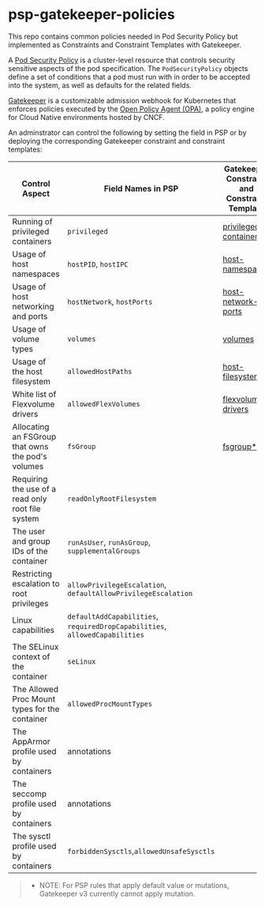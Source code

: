 # psp-gatekeeper-policies
This repo contains common policies needed in Pod Security Policy but implemented as Constraints and Constraint Templates with Gatekeeper.

A [Pod Security Policy](https://kubernetes.io/docs/concepts/policy/pod-security-policy/) is a cluster-level resource that controls security
sensitive aspects of the pod specification. The `PodSecurityPolicy` objects define a set of conditions that a pod must run with in order to be accepted into
the system, as well as defaults for the related fields.

[Gatekeeper](https://github.com/open-policy-agent/gatekeeper) is a customizable admission webhook for Kubernetes that enforces policies executed by the [Open Policy Agent (OPA)](https://www.openpolicyagent.org), a policy engine for Cloud Native environments hosted by CNCF.

An adminstrator can control the following by setting the field in PSP or by deploying the corresponding Gatekeeper constraint and constraint templates:

| Control Aspect                                      | Field Names in PSP                          | Gatekeeper Constraint and Constraint Template     |
| ----------------------------------------------------| ------------------------------------------- | ------------------------------------------------- |
| Running of privileged containers                    | `privileged`                                | [privileged-containers](../../tree/master/privileged-containers)  |
| Usage of host namespaces                            | `hostPID`, `hostIPC`                        | [host-namespaces](../../tree/master/host-namespaces)                |
| Usage of host networking and ports                  | `hostNetwork`, `hostPorts`                  | [host-network-ports](../../tree/master/host-network-ports)          |
| Usage of volume types                               | `volumes`                                   | [volumes](../../tree/master/volumes)                                |
| Usage of the host filesystem                        | `allowedHostPaths`                          | [host-filesystem](../../tree/master/host-filesystem)                |
| White list of Flexvolume drivers                    | `allowedFlexVolumes`                        | [flexvolume-drivers](../../tree/master/flexvolume-drivers)
| Allocating an FSGroup that owns the pod's volumes   | `fsGroup`                                   | [fsgroup*](../../tree/master/fsgroup)
| Requiring the use of a read only root file system   | `readOnlyRootFilesystem`                    |
| The user and group IDs of the container             | `runAsUser`, `runAsGroup`, `supplementalGroups` |
| Restricting escalation to root privileges           | `allowPrivilegeEscalation`, `defaultAllowPrivilegeEscalation` |
| Linux capabilities                                  | `defaultAddCapabilities`, `requiredDropCapabilities`, `allowedCapabilities` |
| The SELinux context of the container                | `seLinux`                                   |
| The Allowed Proc Mount types for the container      | `allowedProcMountTypes`                     |
| The AppArmor profile used by containers             | annotations                                 |
| The seccomp profile used by containers              | annotations                                 |
| The sysctl profile used by containers               | `forbiddenSysctls`,`allowedUnsafeSysctls`   |                  |


> * NOTE: For PSP rules that apply default value or mutations, Gatekeeper v3 currently cannot apply mutation.
